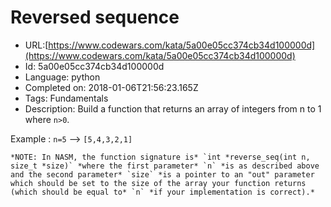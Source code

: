 # Reversed sequence 

 - URL:[https://www.codewars.com/kata/5a00e05cc374cb34d100000d](https://www.codewars.com/kata/5a00e05cc374cb34d100000d)
 - Id: 5a00e05cc374cb34d100000d
 - Language: python
 - Completed on: 2018-01-06T21:56:23.165Z
 - Tags: Fundamentals
 - Description:
Build a function that returns an array of integers from n to 1 where ```n>0```.

Example : `n=5` --> `[5,4,3,2,1]`

~~~if:nasm
*NOTE: In NASM, the function signature is* `int *reverse_seq(int n, size_t *size)` *where the first parameter* `n` *is as described above and the second parameter* `size` *is a pointer to an "out" parameter which should be set to the size of the array your function returns (which should be equal to* `n` *if your implementation is correct).*
~~~

